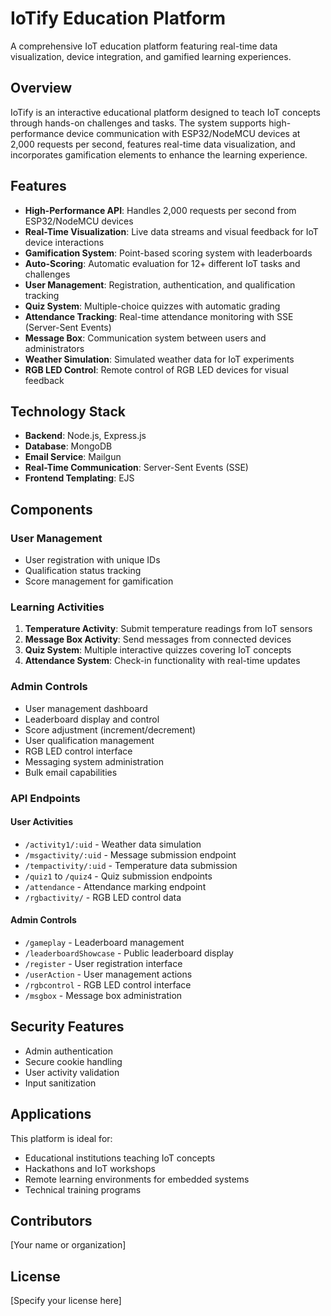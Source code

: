 # IoTify Education Platform

A comprehensive IoT education platform featuring real-time data visualization, device integration, and gamified learning experiences.

## Overview

IoTify is an interactive educational platform designed to teach IoT concepts through hands-on challenges and tasks. The system supports high-performance device communication with ESP32/NodeMCU devices at 2,000 requests per second, features real-time data visualization, and incorporates gamification elements to enhance the learning experience.

## Features

- **High-Performance API**: Handles 2,000 requests per second from ESP32/NodeMCU devices
- **Real-Time Visualization**: Live data streams and visual feedback for IoT device interactions
- **Gamification System**: Point-based scoring system with leaderboards
- **Auto-Scoring**: Automatic evaluation for 12+ different IoT tasks and challenges
- **User Management**: Registration, authentication, and qualification tracking
- **Quiz System**: Multiple-choice quizzes with automatic grading
- **Attendance Tracking**: Real-time attendance monitoring with SSE (Server-Sent Events)
- **Message Box**: Communication system between users and administrators
- **Weather Simulation**: Simulated weather data for IoT experiments
- **RGB LED Control**: Remote control of RGB LED devices for visual feedback

## Technology Stack

- **Backend**: Node.js, Express.js
- **Database**: MongoDB
- **Email Service**: Mailgun
- **Real-Time Communication**: Server-Sent Events (SSE)
- **Frontend Templating**: EJS

## Components

### User Management

- User registration with unique IDs
- Qualification status tracking
- Score management for gamification

### Learning Activities

1. **Temperature Activity**: Submit temperature readings from IoT sensors
2. **Message Box Activity**: Send messages from connected devices
3. **Quiz System**: Multiple interactive quizzes covering IoT concepts
4. **Attendance System**: Check-in functionality with real-time updates

### Admin Controls

- User management dashboard
- Leaderboard display and control
- Score adjustment (increment/decrement)
- User qualification management
- RGB LED control interface
- Messaging system administration
- Bulk email capabilities

### API Endpoints

#### User Activities
- `/activity1/:uid` - Weather data simulation
- `/msgactivity/:uid` - Message submission endpoint
- `/tempactivity/:uid` - Temperature data submission
- `/quiz1` to `/quiz4` - Quiz submission endpoints
- `/attendance` - Attendance marking endpoint
- `/rgbactivity/` - RGB LED control data

#### Admin Controls
- `/gameplay` - Leaderboard management
- `/leaderboardShowcase` - Public leaderboard display
- `/register` - User registration interface
- `/userAction` - User management actions
- `/rgbcontrol` - RGB LED control interface
- `/msgbox` - Message box administration

## Security Features

- Admin authentication
- Secure cookie handling
- User activity validation
- Input sanitization

## Applications

This platform is ideal for:
- Educational institutions teaching IoT concepts
- Hackathons and IoT workshops
- Remote learning environments for embedded systems
- Technical training programs

## Contributors

[Your name or organization]

## License

[Specify your license here]
